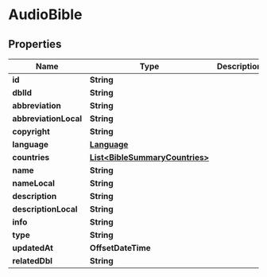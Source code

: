 

# AudioBible


## Properties

Name | Type | Description | Notes
------------ | ------------- | ------------- | -------------
**id** | **String** |  | 
**dblId** | **String** |  | 
**abbreviation** | **String** |  | 
**abbreviationLocal** | **String** |  | 
**copyright** | **String** |  | 
**language** | [**Language**](Language.md) |  | 
**countries** | [**List&lt;BibleSummaryCountries&gt;**](BibleSummaryCountries.md) |  | 
**name** | **String** |  | 
**nameLocal** | **String** |  | 
**description** | **String** |  | 
**descriptionLocal** | **String** |  | 
**info** | **String** |  | 
**type** | **String** |  | 
**updatedAt** | **OffsetDateTime** |  | 
**relatedDbl** | **String** |  | 



